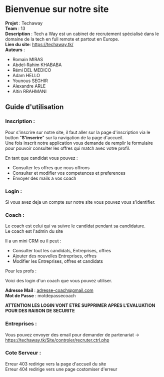 # Bienvenue sur notre site

**Projet**      : Techaway <br>
**Team**        : 13 <br>
**Description** : 
Tech a Way est un cabinet de recrutement spécialisé dans le domaine de la tech en full remote et partout en Europe. <br>
**Lien du site**: https://techaway.tk/ <br>
**Auteurs**     :
- Romain MIRAS
- Abdel-Rahim KHABABA 
- Rémi DEL MEDICO
- Adam HELLO
- Younous SEGHIR
- Alexandre ARLE
- Altin RRAHMANI


## Guide d'utilisation

### Inscription :
Pour s'inscrire sur notre site, il faut aller sur la page d'inscription via le button "**S'inscrire**" sur la navigation de la page d'accueil.<br>
Une fois inscrit notre application vous demande de remplir le formulaire pour pouvoir consulter les offres qui match avec votre profil.
<br>

En tant que candidat vous pouvez :
- Consulter les offres que nous offrons
- Consulter et modifier vos competences et preferences  
- Envoyer des mails a vos coach

### Login :

Si vous avez deja un compte sur notre site vous pouvez vous s'identifier. <br>

### Coach :
Le coach est celui qui va suivre le candidat pendant sa candidature. <br>
Le coach est l'admin du site <br>

Il a un mini CRM ou il peut : 
- Consulter tout les candidats, Entreprises, offres
- Ajouter des nouvelles Entreprises, offres
- Modifier les Entreprises, offres et candidats

Pour les profs : <br>

Voici des login d'un coach que vous pouvez utiliser.

**Adresse Mail** : adresse-coach@gmail.com <br>
**Mot de Passe** : motdepassecoach <br>

**ATTENTION LES LOGIN VONT ETRE SUPPRIMER APRES L'EVALUATION POUR DES RAISON DE SECURITE**

### Entreprises :

Vous pouvez envoyer des email pour demander de partenariat -> https://techaway.tk/Site/controler/recruter.ctrl.php

### Cote Serveur : 

Erreur 403 redirige vers la page d'accueil du site <br>
Erreur 404 redirige vers une page costomiser d'erreur <br>





